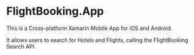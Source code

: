 # FlightBooking.App

This is a Cross-platform Xamarin Mobile App for iOS and Android.

It allows users to search for Hotels and Flights, calling the FlightBooking Search API.
